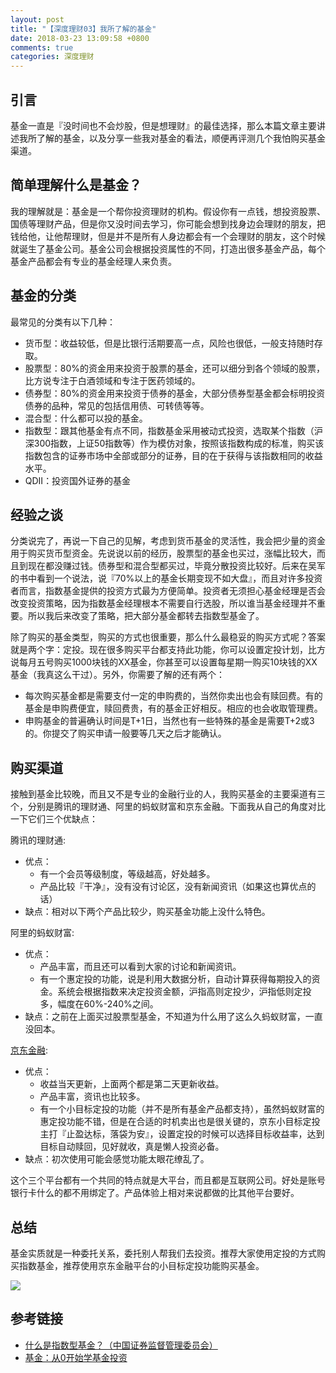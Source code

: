 ```yaml
---
layout: post
title: "【深度理财03】我所了解的基金"
date: 2018-03-23 13:09:58 +0800
comments: true
categories: 深度理财
---
```


## 引言

基金一直是『没时间也不会炒股，但是想理财』的最佳选择，那么本篇文章主要讲述我所了解的基金，以及分享一些我对基金的看法，顺便再评测几个我怕购买基金渠道。

## 简单理解什么是基金？

我的理解就是：基金是一个帮你投资理财的机构。假设你有一点钱，想投资股票、国债等理财产品，但是你又没时间去学习，你可能会想到找身边会理财的朋友，把钱给他，让他帮理财，但是并不是所有人身边都会有一个会理财的朋友，这个时候就诞生了基金公司。基金公司会根据投资属性的不同，打造出很多基金产品，每个基金产品都会有专业的基金经理人来负责。

<!--more-->

## 基金的分类

最常见的分类有以下几种：

- 货币型：收益较低，但是比银行活期要高一点，风险也很低，一般支持随时存取。
- 股票型：80%的资金用来投资于股票的基金，还可以细分到各个领域的股票，比方说专注于白酒领域和专注于医药领域的。
- 债券型：80%的资金用来投资于债券的基金，大部分债券型基金都会标明投资债券的品种，常见的包括信用债、可转债等等。
- 混合型：什么都可以投的基金。
- 指数型：跟其他基金有点不同，指数基金采用被动式投资，选取某个指数（沪深300指数，上证50指数等）作为模仿对象，按照该指数构成的标准，购买该指数包含的证券市场中全部或部分的证券，目的在于获得与该指数相同的收益水平。
- QDII：投资国外证券的基金

## 经验之谈

分类说完了，再说一下自己的见解，考虑到货币基金的灵活性，我会把少量的资金用于购买货币型资金。先说说以前的经历，股票型的基金也买过，涨幅比较大，而且到现在都没赚过钱。债券型和混合型都买过，毕竟分散投资比较好。后来在吴军的书中看到一个说法，说『70%以上的基金长期变现不如大盘』，而且对许多投资者而言，指数基金提供的投资方式最为方便简单。投资者无须担心基金经理是否会改变投资策略，因为指数基金经理根本不需要自行选股，所以谁当基金经理并不重要。所以我后来改变了策略，把大部分基金都转去指数型基金了。

除了购买的基金类型，购买的方式也很重要，那么什么最稳妥的购买方式呢？答案就是两个字：定投。现在很多购买平台都支持此功能，你可以设置定投计划，比方说每月五号购买1000块钱的XX基金，你甚至可以设置每星期一购买10块钱的XX基金（我真这么干过）。另外，你需要了解的还有两个：

- 每次购买基金都是需要支付一定的申购费的，当然你卖出也会有赎回费。有的基金是申购费便宜，赎回费贵，有的基金正好相反。相应的也会收取管理费。
- 申购基金的普遍确认时间是T+1日，当然也有一些特殊的基金是需要T+2或3的。你提交了购买申请一般要等几天之后才能确认。

## 购买渠道

接触到基金比较晚，而且又不是专业的金融行业的人，我购买基金的主要渠道有三个，分别是腾讯的理财通、阿里的蚂蚁财富和京东金融。下面我从自己的角度对比一下它们三个优缺点：

腾讯的理财通:

- 优点：
    - 有一个会员等级制度，等级越高，好处越多。
    - 产品比较『干净』，没有没有讨论区，没有新闻资讯（如果这也算优点的话）
- 缺点：相对以下两个产品比较少，购买基金功能上没什么特色。

阿里的蚂蚁财富:

- 优点：
    - 产品丰富，而且还可以看到大家的讨论和新闻资讯。
    - 有一个惠定投的功能，说是利用大数据分析，自动计算获得每期投入的资金。系统会根据指数来决定投资金额，沪指高则定投少，沪指低则定投多，幅度在60%-240%之间。
- 缺点：之前在上面买过股票型基金，不知道为什么用了这么久蚂蚁财富，一直没回本。

[京东金融](https://m.jr.jd.com/spe/acl/xjkdisparktest/html/weixin.html?shareId=5891442&code=061e3sQ3077z0E1WCcQ30qECQ30e3sQG):

- 优点：
    - 收益当天更新，上面两个都是第二天更新收益。
    - 产品丰富，资讯也比较多。
    - 有一个小目标定投的功能（并不是所有基金产品都支持），虽然蚂蚁财富的惠定投功能不错，但是在合适的时机卖出也是很关键的，京东小目标定投主打『止盈达标，落袋为安』，设置定投的时候可以选择目标收益率，达到目标自动赎回，见好就收，真是懒人投资必备。
- 缺点：初次使用可能会感觉功能太眼花缭乱了。

这个三个平台都有一个共同的特点就是大平台，而且都是互联网公司。好处是账号银行卡什么的都不用绑定了。产品体验上相对来说都做的比其他平台要好。

## 总结

基金实质就是一种委托关系，委托别人帮我们去投资。推荐大家使用定投的方式购买指数基金，推荐使用京东金融平台的小目标定投功能购买基金。

![](https://ws1.sinaimg.cn/mw690/4cc5f9b3ly1fpmv533kotj20rs0rswem.jpg)

## 参考链接

- [什么是指数型基金？（中国证券监督管理委员会）](http://www.csrc.gov.cn/xinjiang/xxfw/tzzsyd/200807/t20080717_88935.htm)
- [基金：从0开始学基金投资](https://zhuanlan.zhihu.com/fundslearning)
